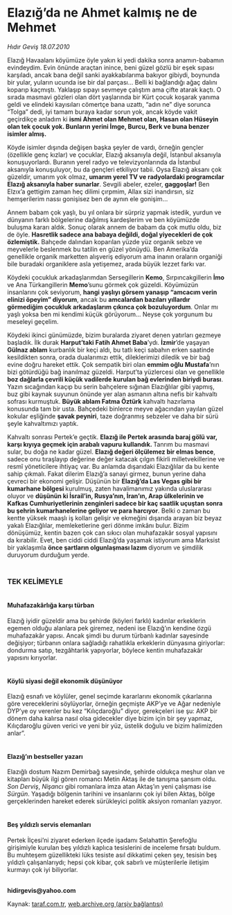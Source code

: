 # Elazığ’da ne Ahmet kalmış ne de Mehmet

*Hıdır Geviş 18.07.2010*

<div class="yazi"><p>Elazığ Havaalanı köyümüze öyle yakın ki yedi dakika sonra anamın-babamın evindeydim. Evin önünde araçtan inince, beni güzel gözlü bir eşek sıpası karşıladı, ancak bana değil sanki ayakkabılarıma bakıyor gibiydi, boynunda bir yular, yuların ucunda ise bir dal parçası... Belli ki bağlandığı ağaç dalını koparıp kaçmıştı. Yaklaşıp sıpayı sevmeye çalıştım ama çifte atarak kaçtı. O sırada masmavi gözleri olan dört yaşlarında bir Kürt çocuk koşarak yanıma geldi ve elindeki kayısıları cömertçe bana uzattı, “adın ne” diye sorunca “Tolga” dedi, iyi tamam buraya kadar sorun yok, ancak köyde vakit geçirdikçe anladım ki <b>ismi Ahmet olan Mehmet olan, Hasan olan Hüseyin olan tek çocuk yok. Bunların yerini İmge, Burcu, Berk ve buna benzer isimler almış. </b></p>
<p>Köyde isimler dışında değişen başka şeyler de vardı, örneğin gençler (özellikle genç kızlar) ve çocuklar, Elazığ aksanıyla değil, İstanbul aksanıyla konuşuyorlardı. Buranın yerel radyo ve televizyonlarında da İstanbul aksanıyla konuşuluyor, bu da gençleri etkiliyor tabii. Oysa Elazığ aksanı çok güzeldir, umarım yok olmaz, <b>umarım yerel TV ve radyolardaki programcılar Elazığ aksanıyla haber sunarlar</b>. Sevgili abeler, ezeler, <b>gaggoşlar!</b> Ben Elzıx’a gettigim zaman heç dilimi çırpmim, Allax sizi inandırsın, siz hemşerilerim nassı gonişisez ben de aynın ele gonişim...</p>
<p>Annem babam çok yaşlı, bu yıl onlara bir sürpriz yapmak istedik, yurdun ve dünyanın farklı bölgelerine dağılmış kardeşlerim ve ben köyümüzde buluşma kararı aldık. Sonuç olarak annem de babam da çok mutlu oldu, biz de öyle. <b>Hasretlik sadece ana babaya değildi, doğal yiyecekleri de çok özlemiştik.</b> Bahçede dalından koparılan yüzde yüz organik sebze ve meyvelerle beslenmek bu tatilin en güzel yönüydü. Ben Amerika’da genellikle organik marketten alışveriş ediyorum ama inanın oraların organiği bile buradaki organiklere asla yetişemez, arada büyük lezzet farkı var.</p>
<p>Köydeki çocukluk arkadaşlarımdan Sersegillerin <b>Kemo</b>, Sırpıncakgillerin <b>İmo</b> ve Ana Türkangillerin <b>Memo</b>’sunu görmek çok güzeldi. Köyümüzün insanlarını çok seviyorum, <b>hangi yaşlıyı görsem yanaşıp “amcacım verin elinizi öpeyim” diyorum</b>, ancak bu <b>amcalardan bazıları yıllardır görmediğim çocukluk arkadaşlarım çıkınca çok bozuluyordum</b>. Onlar mı yaşlı yoksa ben mi kendimi küçük görüyorum... Neyse çok yorgunum bu meseleyi geçelim.</p>
<p>Köydeki ikinci günümüzde, bizim buralarda ziyaret denen yatırları gezmeye başladık. İlk durak <b>Harput’taki Fatih Ahmet Baba</b>’ydı. <b>İzmir</b>’de yaşayan <b>Gülnaz ablam</b> kurbanlık bir keçi aldı, bu tatlı keçi sabahın erken saatinde kesildikten sonra, orada dualarımızı ettik, dileklerimizi diledik ve bir bağ evine doğru hareket ettik. Çok sempatik biri olan <b>emmim oğlu Mustafa</b>’nın bizi götürdüğü bağ inanılmaz güzeldi. Harput’ta yüzlercesi olan ve genellikle <b>boz dağlarla çevrili küçük vadilerde kurulan bağ evlerinden biriydi burası</b>. Yazın sıcağından kaçıp bu serin bahçelere sığınan Elazığlılar gibi yapmış, buz gibi kaynak suyunun önünde yer alan asmanın altına nefis bir kahvaltı sofrası kurmuştuk. <b>Büyük ablam Fatma Öztürk</b> kahvaltı hazırlama konusunda tam bir usta. Bahçedeki binlerce meyve ağacından yayılan güzel kokular eşliğinde <b>şavak peyniri</b>, taze doğranmış sebzeler ve daha bir sürü şeyle kahvaltımızı yaptık. </p>
<p>Kahvaltı sonrası Pertek’e geçtik. <b>Elazığ ile Pertek arasında baraj gölü var, karşı kıyıya geçmek için arabalı vapuru kullandık. </b>Tanrım bu masmavi sular, bu doğa ne kadar güzel. <b>Elazığ değeri ölçülemez bir elmas bence</b>, sadece onu tıraşlayıp değerine değer katacak çılgın fikirli milletvekillerine ve resmî yöneticilere ihtiyaç var. Bu anlamda dışarıdaki Elazığlılar da bu kente sahip çıkmalı. Fakat dilerim Elazığ’a sanayi girmez, bunun yerine daha çevreci bir ekonomi gelişir. Düşünün bir <b>Elazığ’da Las Vegas gibi bir kumarhane bölgesi </b>kurulmuş, zaten havalimanımız yakında uluslararası oluyor ve <b>düşünün ki İsrail’in, Rusya’nın, İran’ın, Arap ülkelerinin ve Kafkas Cumhuriyetlerinin zenginleri sadece bir kaç saatlik uçuştan sonra bu şehrin kumarhanelerine geliyor ve para harcıyor</b>. Belki o zaman bu kentte yüksek maaşlı iş kolları gelişir ve ekmeğini dışarıda arayan biz beyaz yakalı Elazığlılar, memleketlerine geri dönme imkânı bulur. Bizim dönüşümüz, kentin bazen çok can sıkıcı olan muhafazakâr sosyal yapısını da kırabilir. Evet, ben ciddi ciddi Elazığ’da yaşamak istiyorum ama Marksist bir yaklaşımla <b>önce şartların olgunlaşması lazım </b>diyorum ve şimdilik duruyorum durduğum yerde.</p>
<h3><br/>TEK KELİMEYLE</h3>
<h4><br/>Muhafazakârlığa karşı türban</h4>
<p>Elazığ iyidir güzeldir ama bu şehirde (köyleri farklı) kadınlar erkeklerin egemen olduğu alanlara pek giremez, nedeni ise Elazığ’ın kendine özgü muhafazakâr yapısı. Ancak şimdi bu durum türbanlı kadınlar sayesinde değişiyor; türbanın onlara sağladığı rahatlıkla erkeklerin dünyasına giriyorlar: dondurma satıp, tezgâhtarlık yapıyorlar, böylece kentin muhafazakâr yapısını kırıyorlar.</p>
<h4><br/>Köylü siyasi değil ekonomik düşünüyor</h4>
<p>Elazığ esnafı ve köylüler, genel seçimde kararlarını ekonomik çıkarlarına göre vereceklerini söylüyorlar, örneğin geçmişte AKP’ye ve Ağar nedeniyle DYP’ye oy verenler bu kez “Kılıçdaroğlu” diyor, gerekçeleri ise şu: AKP bir dönem daha kalırsa nasıl olsa gidecekler diye bizim için bir şey yapmaz, Kılıçdaroğlu güven verici ve yeni bir yüz, üstelik doğulu ve bizim halimizden anlar”. </p>
<h4><br/>Elazığ’ın bestseller yazarı</h4>
<p>Elazığlı dostum Nazım Demirbağ sayesinde, şehirde oldukça meşhur olan ve kitapları büyük ilgi gören romancı Metin Aktaş ile de tanışma şansım oldu. <i>Son Derviş</i>, <i>Nişancı</i> gibi romanlara imza atan Aktaş’ın yeni çalışması ise <i>Sürgün</i>. Yaşadığı bölgenin tarihini ve insanlarını çok iyi bilen Aktaş, bölge gerçeklerinden hareket ederek sürükleyici politik aksiyon romanları yazıyor. </p>
<h4><br/>Beş yıldızlı servis elemanları</h4>
<p>Pertek İlçesi’ni ziyaret ederken ilçede işadamı Selahattin Şerefoğlu girişimiyle kurulan beş yıldızlı kaplıca tesislerini de inceleme fırsatı buldum. Bu muhteşem güzellikteki lüks tesiste asıl dikkatimi çeken şey, tesisin beş yıldızlı çalışanlarıydı; hepsi çok kibar, çok sabırlı ve müşterilerle iletişim kurmayı çok iyi biliyorlar.</p>
<p><b><br/>hidirgevis@yahoo.com</b></p></div>

Kaynak: [taraf.com.tr](http://www.taraf.com.tr:80/hidir-gevis/makale-elazig-da-ne-ahmet-kalmis-ne-de-mehmet.htm), [web.archive.org (arşiv bağlantısı)](http://web.archive.org/web/20100721120920/http://www.taraf.com.tr:80/hidir-gevis/makale-elazig-da-ne-ahmet-kalmis-ne-de-mehmet.htm)

